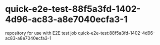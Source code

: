 # quick-e2e-test-88f5a3fd-1402-4d96-ac83-a8e7040ecfa3-1
repository for use with E2E test job quick-e2e-test:88f5a3fd-1402-4d96-ac83-a8e7040ecfa3-1
